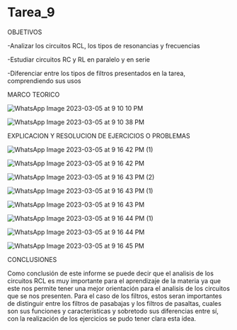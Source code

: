 # Tarea_9

OBJETIVOS

-Analizar los circuitos RCL, los tipos de resonancias y frecuencias

-Estudiar circuitos RC y RL en paralelo y en serie

-Diferenciar entre los tipos de filtros presentados en la tarea, comprendiendo sus usos



MARCO TEORICO

![WhatsApp Image 2023-03-05 at 9 10 10 PM](https://user-images.githubusercontent.com/116777218/223004819-1c01728f-2ed5-4a06-bf46-ad03e92da568.jpeg)


![WhatsApp Image 2023-03-05 at 9 10 38 PM](https://user-images.githubusercontent.com/116777218/223004810-9243e2a7-28b3-47ee-b45f-ae4849575149.jpeg)




EXPLICACION Y RESOLUCION DE EJERCICIOS O PROBLEMAS



![WhatsApp Image 2023-03-05 at 9 16 42 PM (1)](https://user-images.githubusercontent.com/116777218/223004642-f93fc210-2994-4ed0-949c-ec62f94eee63.jpeg)


![WhatsApp Image 2023-03-05 at 9 16 42 PM](https://user-images.githubusercontent.com/116777218/223004635-62f06b47-cc96-44d8-a97b-e03f1f2b4cd1.jpeg)


![WhatsApp Image 2023-03-05 at 9 16 43 PM (2)](https://user-images.githubusercontent.com/116777218/223004629-38c27958-1101-4f25-b744-371d22210518.jpeg)


![WhatsApp Image 2023-03-05 at 9 16 43 PM (1)](https://user-images.githubusercontent.com/116777218/223004574-43e12200-546a-43e7-a94c-fae15bacc919.jpeg)


![WhatsApp Image 2023-03-05 at 9 16 43 PM](https://user-images.githubusercontent.com/116777218/223004566-cb789655-315e-4a76-b2c1-940df8426428.jpeg)


![WhatsApp Image 2023-03-05 at 9 16 44 PM (1)](https://user-images.githubusercontent.com/116777218/223004561-8b5122c1-10bf-48fc-9a21-d8b49a431f55.jpeg)


![WhatsApp Image 2023-03-05 at 9 16 44 PM](https://user-images.githubusercontent.com/116777218/223004555-2169badc-c541-47d5-b020-0856617b02c0.jpeg)


![WhatsApp Image 2023-03-05 at 9 16 45 PM](https://user-images.githubusercontent.com/116777218/223004548-c4cdce08-b94c-4c94-86ab-279669161078.jpeg)




CONCLUSIONES

Como conclusión de este informe se puede decir que el analisis de los circuitos RCL es muy importante para el aprendizaje de la materia ya que este nos permite tener una mejor orientación para el analisis de los circuitos que se nos presenten. Para el caso de los filtros, estos seran importantes de distinguir entre los filtros de pasabajas y los filtros de pasaltas, cuales son sus funciones y características y sobretodo sus diferencias entre sí, con la realización de los ejercicios se pudo tener clara esta idea.

